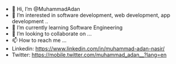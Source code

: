 - 👋 Hi, I’m @MuhammadAdan
- 👀 I’m interested in software development, web development, app development ..
- 🌱 I’m currently learning Software Engineering
- 💞️ I’m looking to collaborate on ...
- 📫 How to reach me ...
-  Linkedin: https://www.linkedin.com/in/muhammad-adan-nasir/
-  Twitter: https://mobile.twitter.com/muhammad_adan__?lang=en

<!---
MuhammadAdan/MuhammadAdan is a ✨ special ✨ repository because its `README.md` (this file) appears on your GitHub profile.
You can click the Preview link to take a look at your changes.
--->
